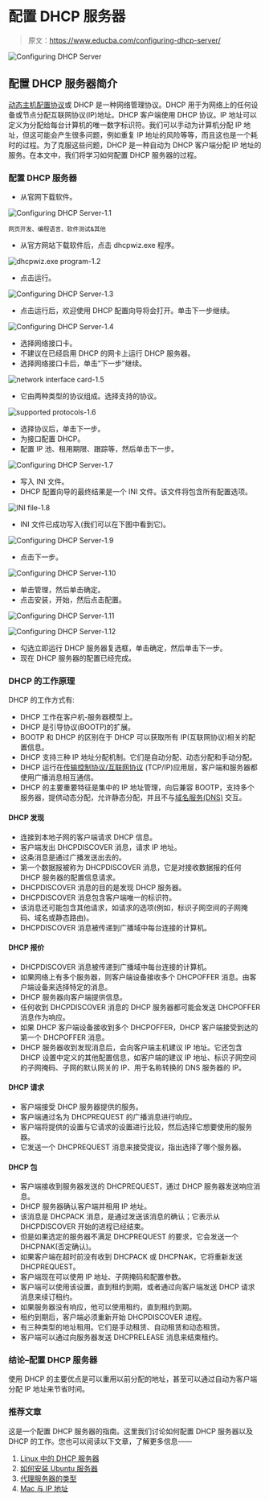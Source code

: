 # 配置 DHCP 服务器

> 原文：<https://www.educba.com/configuring-dhcp-server/>

![Configuring DHCP Server](img/dbfaf8c6ac6f0006c0c23190462c766c.png)



## 配置 DHCP 服务器简介

[动态主机配置协议](https://www.educba.com/dynamic-host-configuration-protocol/)或 DHCP 是一种网络管理协议。DHCP 用于为网络上的任何设备或节点分配互联网协议(IP)地址。DHCP 客户端使用 DHCP 协议。IP 地址可以定义为分配给每台计算机的唯一数字标识符。我们可以手动为计算机分配 IP 地址，但这可能会产生很多问题，例如重复 IP 地址的风险等等，而且这也是一个耗时的过程。为了克服这些问题，DHCP 是一种自动为 DHCP 客户端分配 IP 地址的服务。在本文中，我们将学习如何配置 DHCP 服务器的过程。

### 配置 DHCP 服务器

*   从官网下载软件。

![Configuring DHCP Server-1.1](img/cb35e66454ded2049d1717b3f6c61241.png)



<small>网页开发、编程语言、软件测试&其他</small>

*   从官方网站下载软件后，点击 dhcpwiz.exe 程序。

![dhcpwiz.exe program-1.2](img/1e3f509d0c748e5e69ed9ffe911974e6.png)



*   点击运行。

![Configuring DHCP Server-1.3](img/77c0a08dd51493409dc296c299830d52.png)



*   点击运行后，欢迎使用 DHCP 配置向导将会打开。单击下一步继续。

![Configuring DHCP Server-1.4](img/4ad07f52f7ad76574230944737f5651d.png)



*   选择网络接口卡。
*   不建议在已经启用 DHCP 的网卡上运行 DHCP 服务器。
*   选择网络接口卡后，单击“下一步”继续。

![network interface card-1.5](img/4f8ce99b34103ae21181a071a865af73.png)



*   它由两种类型的协议组成。选择支持的协议。

![supported protocols-1.6](img/5aaa204d49091579b13b1ea25cccbaad.png)



*   选择协议后，单击下一步。
*   为接口配置 DHCP。
*   配置 IP 池、租用期限、跟踪等，然后单击下一步。

![Configuring DHCP Server-1.7](img/1272b185ad7c58160c683806b65bc8c9.png)



*   写入 INI 文件。
*   DHCP 配置向导的最终结果是一个 INI 文件。该文件将包含所有配置选项。

![INI file-1.8](img/d1d50111d73aac089c967ee9a0136406.png)



*   INI 文件已成功写入(我们可以在下图中看到它)。

![Configuring DHCP Server-1.9](img/c8fc7fdf2ef6f9a90804980db718d52e.png)



*   点击下一步。

![Configuring DHCP Server-1.10](img/4dc4898bfd32e6649f59a06e849eb3bc.png)



*   单击管理，然后单击确定。
*   点击安装，开始，然后点击配置。

![Configuring DHCP Server-1.11](img/aa4272b1e67eca2630de6d58339f46db.png)



![Configuring DHCP Server-1.12](img/727ec30caeb0b59d148eea1c0a8a509a.png)



*   勾选立即运行 DHCP 服务器复选框，单击确定，然后单击下一步。
*   现在 DHCP 服务器的配置已经完成。

### DHCP 的工作原理

DHCP 的工作方式有:

*   DHCP 工作在客户机-服务器模型上。
*   DHCP 是引导协议(BOOTP)的扩展。
*   BOOTP 和 DHCP 的区别在于 DHCP 可以获取所有 IP(互联网协议)相关的配置信息。
*   DHCP 支持三种 IP 地址分配机制。它们是自动分配、动态分配和手动分配。
*   DHCP 运行在[传输控制协议/互联网协议](https://www.educba.com/what-is-tcp-ip/) (TCP/IP)应用层，客户端和服务器都使用广播消息相互通信。
*   DHCP 的主要重要特征是集中的 IP 地址管理，向后兼容 BOOTP，支持多个服务器，提供动态分配，允许静态分配，并且不与[域名服务(DNS)](https://www.educba.com/what-are-the-types-of-dns-servers/) 交互。

#### DHCP 发现

*   连接到本地子网的客户端请求 DHCP 信息。
*   客户端发出 DHCPDISCOVER 消息，请求 IP 地址。
*   这条消息是通过广播发送出去的。
*   第一个数据报被称为 DHCPDISCOVER 消息，它是对接收数据报的任何 DHCP 服务器的配置信息请求。
*   DHCPDISCOVER 消息的目的是发现 DHCP 服务器。
*   DHCPDISCOVER 消息包含客户端唯一的标识符。
*   该消息还可能包含其他请求，如请求的选项(例如，标识子网空间的子网掩码、域名或静态路由)。
*   DHCPDISCOVER 消息被传递到广播域中每台连接的计算机。

#### DHCP 报价

*   DHCPDISCOVER 消息被传递到广播域中每台连接的计算机。
*   如果网络上有多个服务器，则客户端设备接收多个 DHCPOFFER 消息。由客户端设备来选择特定的消息。
*   DHCP 服务器向客户端提供信息。
*   任何收到 DHCPDISCOVER 消息的 DHCP 服务器都可能会发送 DHCPOFFER 消息作为响应。
*   如果 DHCP 客户端设备接收到多个 DHCPOFFER，DHCP 客户端接受到达的第一个 DHCPOFFER 消息。
*   DHCP 服务器收到发现消息后，会向客户端主机建议 IP 地址。它还包含 DHCP 设置中定义的其他配置信息，如客户端的建议 IP 地址、标识子网空间的子网掩码、子网的默认网关的 IP、用于名称转换的 DNS 服务器的 IP。

#### DHCP 请求

*   客户端接受 DHCP 服务器提供的服务。
*   客户端通过名为 DHCPREQUEST 的广播消息进行响应。
*   客户端将提供的设置与它请求的设置进行比较，然后选择它想要使用的服务器。
*   它发送一个 DHCPREQUEST 消息来接受提议，指出选择了哪个服务器。

#### DHCP 包

*   客户端接收到服务器发送的 DHCPREQUEST，通过 DHCP 服务器发送响应消息。
*   DHCP 服务器确认客户端并租用 IP 地址。
*   该消息是 DHCPACK 消息，是通过发送该消息的确认；它表示从 DHCPDISCOVER 开始的进程已经结束。
*   但是如果选定的服务器不满足 DHCPREQUEST 的要求，它会发送一个 DHCPNAK(否定确认)。
*   如果客户端在超时前没有收到 DHCPACK 或 DHCPNAK，它将重新发送 DHCPREQUEST。
*   客户端现在可以使用 IP 地址、子网掩码和配置参数。
*   客户端可以使用该设置，直到租约到期，或者通过向客户端发送 DHCP 请求消息来续订租约。
*   如果服务器没有响应，他可以使用租约，直到租约到期。
*   租约到期后，客户端必须重新开始 DHCPDISCOVER 进程。
*   有三种类型的地址租用。它们是手动租赁、自动租赁和动态租赁。
*   客户端可以通过向服务器发送 DHCPRELEASE 消息来结束租约。

### 结论–配置 DHCP 服务器

使用 DHCP 的主要优点是可以重用以前分配的地址，甚至可以通过自动为客户端分配 IP 地址来节省时间。

### 推荐文章

这是一个配置 DHCP 服务器的指南。这里我们讨论如何配置 DHCP 服务器以及 DHCP 的工作。您也可以阅读以下文章，了解更多信息——

1.  [Linux 中的 DHCP 服务器](https://www.educba.com/dhcp-server-in-linux/)
2.  [如何安装 Ubuntu 服务器](https://www.educba.com/install-ubuntu-server/)
3.  [代理服务器的类型](https://www.educba.com/types-of-proxy-servers/)
4.  [Mac 与 IP 地址](https://www.educba.com/mac-vs-ip-addresses/)





